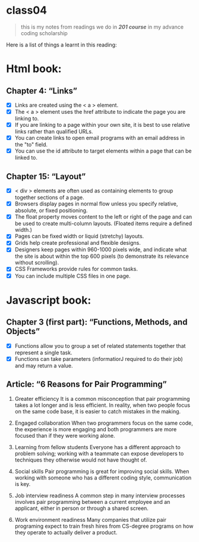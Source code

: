# class04

> this is my notes from readings we do in **_201 course_** in my advance coding scholarship 

Here is a list of things a learnt in this reading: 

# Html book:

## Chapter 4: “Links”
- [x] Links are created using the < a > element.
- [x] The < a > element uses the href attribute to indicate the page you are linking to.
- [x] If you are linking to a page within your own site, it is best to use
      relative links rather than qualified URLs.
- [x] You can create links to open email programs with an email address in the "to" field.
- [x] You can use the id attribute to target elements within a page that can be linked to.

## Chapter 15: “Layout”
- [x] < div > elements are often used as containing elements to group together sections of
      a page.
- [x] Browsers display pages in normal flow unless you specify relative, absolute, or
      fixed positioning.
- [x] The float property moves content to the left or right of the page and can be used
      to create multi-column layouts. (Floated items require a defined width.)
- [x] Pages can be fixed width or liquid (stretchy) layouts.
- [x] Grids help create professional and flexible designs.
- [x] Designers keep pages within 960-1000 pixels wide, and indicate what the
      site is about within the top 600 pixels (to demonstrate its relevance without scrolling).
- [x] CSS Frameworks provide rules for common tasks.
- [x] You can include multiple CSS files in one page.

# Javascript book:

## Chapter 3 (first part): “Functions, Methods, and Objects”
- [x] Functions allow you to group a set of related statements together that represent
      a single task.
- [x] Functions can take parameters (informatiorJ required to do their job) and
      may return a value.

## Article: “6 Reasons for Pair Programming”
1. Greater efficiency
It is a common misconception that pair programming takes a lot longer and is less efficient. In reality, when two people focus on the same code base, it is easier to catch mistakes in the making.

2. Engaged collaboration
When two programmers focus on the same code, the experience is more engaging and both programmers are more focused than if they were working alone.

3. Learning from fellow students
Everyone has a different approach to problem solving; working with a teammate can expose developers to techniques they otherwise would not have thought of.

4. Social skills
Pair programming is great for improving social skills. When working with someone who has a different coding style, communication is key.

5. Job interview readiness
A common step in many interview processes involves pair programming between a current employee and an applicant, either in person or through a shared screen.

6. Work environment readiness
Many companies that utilize pair programing expect to train fresh hires from CS-degree programs on how they operate to actually deliver a product.